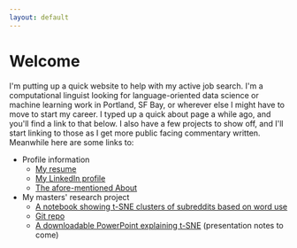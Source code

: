 ```yaml
---
layout: default
---
```


# Welcome

I'm putting up a quick website to help with my active job search. I'm a computational linguist looking for language-oriented data science or machine learning work in Portland, SF Bay, or wherever else I might have to move to start my career. I typed up a quick about page a while ago, and you'll find a link to that below. I also have a few projects to show off, and I'll start linking to those as I get more public facing commentary written. Meanwhile here are some links to: 

  - Profile information
    - [My resume](./Resume_6-6.pdf)
    - [My LinkedIn profile]( http://www.linkedin.com/in/kchalk)
    - [The afore-mentioned About](./About.html)
  - My masters' research project
    - [A notebook showing t-SNE clusters of subreddits based on word use](https://kchalk.github.io/t-SNE_Examples.html)
    - [Git repo]( https://www.github.com/kchalk/RedditProject)
    - [A downloadable PowerPoint explaining t-SNE]( https://kchalk.github.io/FinalTsnePres.pptx) (presentation notes to come)
